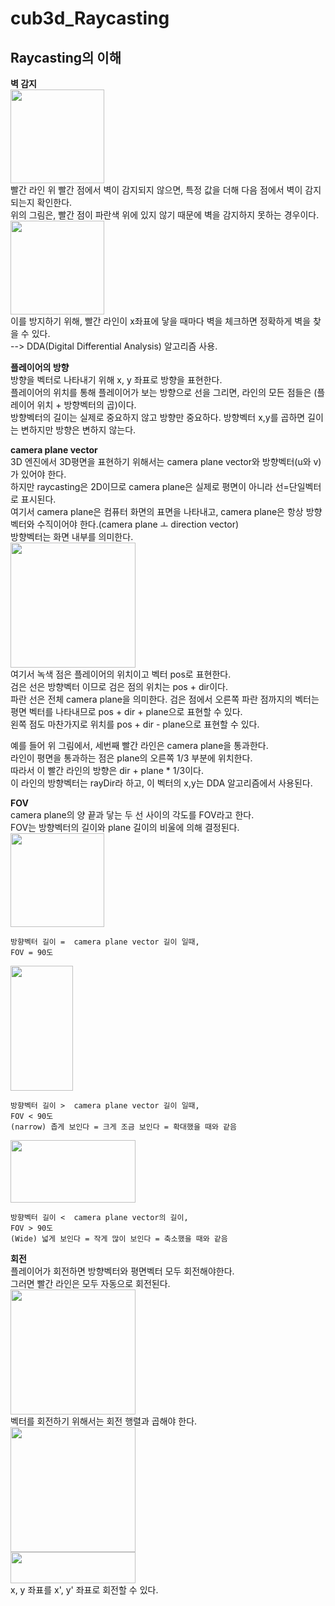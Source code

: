 # cub3d_Raycasting

Raycasting의 이해
------------------
**벽 감지**  
<img src="/attachments/60e95e54-a1e7-45e0-86b1-1da33d237630" width="150" height="150">  
빨간 라인 위 빨간 점에서 벽이 감지되지 않으면, 특정 값을 더해 다음 점에서 벽이 감지되는지 확인한다.  
위의 그림은, 빨간 점이 파란색 위에 있지 않기 때문에 벽을 감지하지 못하는 경우이다.  
<img src="/attachments/de1b5aae-894b-48f9-9ecc-9ccbfa221340" width="150" height="150">  
이를 방지하기 위해, 빨간 라인이 x좌표에 닿을 때마다 벽을 체크하면 정확하게 벽을 찾을 수 있다.  
--> DDA(Digital Differential Analysis) 알고리즘 사용.  
      
**플레이어의 방향**  
방향을 벡터로 나타내기 위해 x, y 좌표로 방향을 표현한다.  
플레이어의 위치를 통해 플레이어가 보는 방향으로 선을 그리면, 라인의 모든 점들은 (플레이어 위치 + 방향벡터의 곱)이다.  
방향벡터의 길이는 실제로 중요하지 않고 방향만 중요하다. 방향벡터 x,y를 곱하면 길이는 변하지만 방향은 변하지 않는다.  
      
**camera plane vector**  
3D 엔진에서 3D평면을 표현하기 위해서는 camera plane vector와 방향벡터(u와 v)가 있어야 한다.  
하지만 raycasting은 2D이므로 camera plane은 실제로 평면이 아니라 선=단일벡터로 표시된다.  
여기서 camera plane은 컴퓨터 화면의 표면을 나타내고, camera plane은 항상 방향벡터와 수직이어야 한다.(camera plane ㅗ direction vector)  
방향벡터는 화면 내부를 의미한다.  
<img src="/attachments/b1b7a178-323e-4582-9d2a-a216f5d46af1" width="200" height="200">  
여기서 녹색 점은 플레이어의 위치이고 벡터 pos로 표현한다.  
검은 선은 방향벡터 이므로 검은 점의 위치는 pos + dir이다.  
파란 선은 전체 camera plane을 의미한다. 검은 점에서 오른쪽 파란 점까지의 벡터는 평면 벡터를 나타내므로 pos + dir + plane으로 표현할 수 있다.  
왼쪽 점도 마찬가지로 위치를 pos + dir - plane으로 표현할 수 있다.  
      
      
예를 들어 위 그림에서, 세번째 빨간 라인은 camera plane을 통과한다.  
라인이 평면을 통과하는 점은 plane의 오른쪽 1/3 부분에 위치한다.  
따라서 이 빨간 라인의 방향은 dir + plane * 1/3이다.  
이 라인의 방향벡터는 rayDir라 하고, 이 벡터의 x,y는 DDA 알고리즘에서 사용된다.  

**FOV**  
camera plane의 양 끝과 닿는 두 선 사이의 각도를 FOV라고 한다.  
FOV는 방향벡터의 길이와 plane 길이의 비울에 의해 결정된다.  
<img src="/attachments/6b8ee5a8-d2b9-4a2b-af23-7e16fe43d796" width="150" height="150">  


    방향벡터 길이 =  camera plane vector 길이 일때,  
    FOV = 90도  
<img src="/attachments/29167ccf-7304-4b36-adec-a843748e0a7e" width="100" height="200">  


    방향벡터 길이 >  camera plane vector 길이 일때,  
    FOV < 90도  
    (narrow) 좁게 보인다 = 크게 조금 보인다 = 확대했을 때와 같음      
<img src="/attachments/6eedbff5-6de6-4641-9b65-b5dc9883dd7e" width="200" height="100">  


    방향벡터 길이 <  camera plane vector의 길이,  
    FOV > 90도  
    (Wide) 넓게 보인다 = 작게 많이 보인다 = 축소했을 때와 같음  


**회전**  
플레이어가 회전하면 방향벡터와 평면벡터 모두 회전해야한다.  
그러면 빨간 라인은 모두 자동으로 회전된다.  
<img src="/attachments/6c310389-7517-4fab-a0a8-939a9d621b23" width="200" height="200">  
벡터를 회전하기 위해서는 회전 행렬과 곱해야 한다.  
<img src="/attachments/2131ce30-cb33-4042-b7f2-d69d3d84c10f" width="200" height="200">  
<img src="/attachments/7cc0ada2-8f74-4223-8041-e8093289684c" width="200" height="50">  
x, y 좌표를 x', y' 좌표로 회전할 수 있다.  
    

